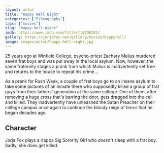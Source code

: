 ```yaml
---
layout: actor
title: "Happy Hell Night"
categories: ["Filmography"]
tags: ["movies"]
slug: "happy-hell-night"
imdb: https://www.imdb.com/title/tt0236283/
gallery: https://jorjafox.net/gallery/movies/happyhell/
image: images/actor/happy-hell-night.jpg
---
```


25 years ago at Winfield College, psycho-priest Zachary Malius murdered seven frat boys and was put away in the local asylum. Now, however, the same fraternity stages a prank from which Malius is inadvertently set free and returns to the house to repeat his crime...

As a prank for Rush Week, a couple of frat boys go to an insane asylum to take some pictures of an inmate there who supposedly killed a group of frat guys from their fathers' generation at the same college. One of them, after removing a huge cross that's barring the door, gets dragged into the cell and killed. They inadvertently have unleashed the Satan Preacher on their college campus once again to continue the bloody reign of terror that he began decades ago.

## Character

Jorja Fox plays a Kappa Sig Sorority Girl who _doesn't_ sleep with a frat boy. Sadly, she does get killed.
